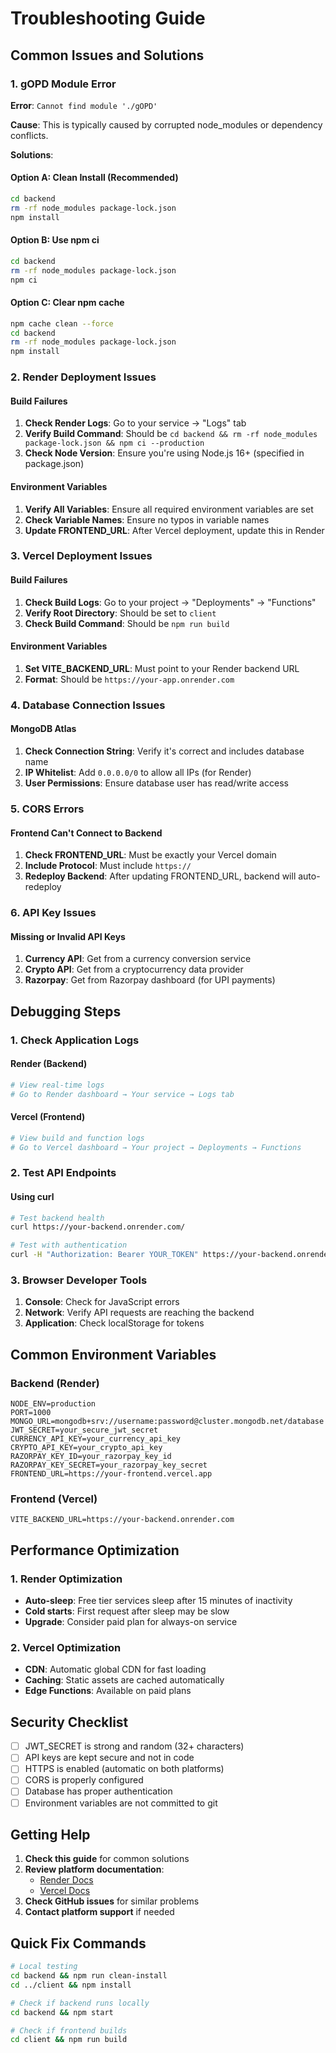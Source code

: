 # Troubleshooting Guide

## Common Issues and Solutions

### 1. gOPD Module Error

**Error**: `Cannot find module './gOPD'`

**Cause**: This is typically caused by corrupted node_modules or dependency conflicts.

**Solutions**:

#### Option A: Clean Install (Recommended)

```bash
cd backend
rm -rf node_modules package-lock.json
npm install
```

#### Option B: Use npm ci

```bash
cd backend
rm -rf node_modules package-lock.json
npm ci
```

#### Option C: Clear npm cache

```bash
npm cache clean --force
cd backend
rm -rf node_modules package-lock.json
npm install
```

### 2. Render Deployment Issues

#### Build Failures

1. **Check Render Logs**: Go to your service → "Logs" tab
2. **Verify Build Command**: Should be `cd backend && rm -rf node_modules package-lock.json && npm ci --production`
3. **Check Node Version**: Ensure you're using Node.js 16+ (specified in package.json)

#### Environment Variables

1. **Verify All Variables**: Ensure all required environment variables are set
2. **Check Variable Names**: Ensure no typos in variable names
3. **Update FRONTEND_URL**: After Vercel deployment, update this in Render

### 3. Vercel Deployment Issues

#### Build Failures

1. **Check Build Logs**: Go to your project → "Deployments" → "Functions"
2. **Verify Root Directory**: Should be set to `client`
3. **Check Build Command**: Should be `npm run build`

#### Environment Variables

1. **Set VITE_BACKEND_URL**: Must point to your Render backend URL
2. **Format**: Should be `https://your-app.onrender.com`

### 4. Database Connection Issues

#### MongoDB Atlas

1. **Check Connection String**: Verify it's correct and includes database name
2. **IP Whitelist**: Add `0.0.0.0/0` to allow all IPs (for Render)
3. **User Permissions**: Ensure database user has read/write access

### 5. CORS Errors

#### Frontend Can't Connect to Backend

1. **Check FRONTEND_URL**: Must be exactly your Vercel domain
2. **Include Protocol**: Must include `https://`
3. **Redeploy Backend**: After updating FRONTEND_URL, backend will auto-redeploy

### 6. API Key Issues

#### Missing or Invalid API Keys

1. **Currency API**: Get from a currency conversion service
2. **Crypto API**: Get from a cryptocurrency data provider
3. **Razorpay**: Get from Razorpay dashboard (for UPI payments)

## Debugging Steps

### 1. Check Application Logs

#### Render (Backend)

```bash
# View real-time logs
# Go to Render dashboard → Your service → Logs tab
```

#### Vercel (Frontend)

```bash
# View build and function logs
# Go to Vercel dashboard → Your project → Deployments → Functions
```

### 2. Test API Endpoints

#### Using curl

```bash
# Test backend health
curl https://your-backend.onrender.com/

# Test with authentication
curl -H "Authorization: Bearer YOUR_TOKEN" https://your-backend.onrender.com/api/user
```

### 3. Browser Developer Tools

1. **Console**: Check for JavaScript errors
2. **Network**: Verify API requests are reaching the backend
3. **Application**: Check localStorage for tokens

## Common Environment Variables

### Backend (Render)

```env
NODE_ENV=production
PORT=1000
MONGO_URL=mongodb+srv://username:password@cluster.mongodb.net/database
JWT_SECRET=your_secure_jwt_secret
CURRENCY_API_KEY=your_currency_api_key
CRYPTO_API_KEY=your_crypto_api_key
RAZORPAY_KEY_ID=your_razorpay_key_id
RAZORPAY_KEY_SECRET=your_razorpay_key_secret
FRONTEND_URL=https://your-frontend.vercel.app
```

### Frontend (Vercel)

```env
VITE_BACKEND_URL=https://your-backend.onrender.com
```

## Performance Optimization

### 1. Render Optimization

- **Auto-sleep**: Free tier services sleep after 15 minutes of inactivity
- **Cold starts**: First request after sleep may be slow
- **Upgrade**: Consider paid plan for always-on service

### 2. Vercel Optimization

- **CDN**: Automatic global CDN for fast loading
- **Caching**: Static assets are cached automatically
- **Edge Functions**: Available on paid plans

## Security Checklist

- [ ] JWT_SECRET is strong and random (32+ characters)
- [ ] API keys are kept secure and not in code
- [ ] HTTPS is enabled (automatic on both platforms)
- [ ] CORS is properly configured
- [ ] Database has proper authentication
- [ ] Environment variables are not committed to git

## Getting Help

1. **Check this guide** for common solutions
2. **Review platform documentation**:
   - [Render Docs](https://render.com/docs)
   - [Vercel Docs](https://vercel.com/docs)
3. **Check GitHub issues** for similar problems
4. **Contact platform support** if needed

## Quick Fix Commands

```bash
# Local testing
cd backend && npm run clean-install
cd ../client && npm install

# Check if backend runs locally
cd backend && npm start

# Check if frontend builds
cd client && npm run build
```
